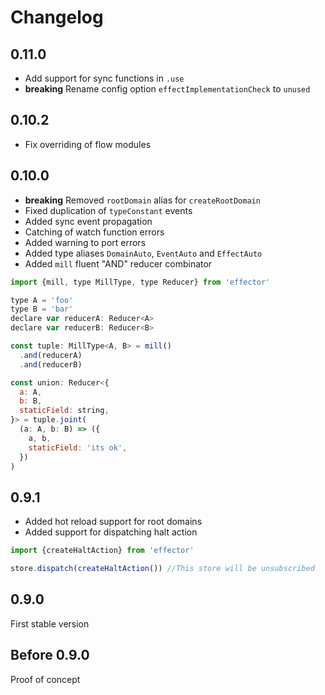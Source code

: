 # Changelog

## 0.11.0
- Add support for sync functions in `.use`
- **breaking** Rename config option `effectImplementationCheck` to `unused`

## 0.10.2
- Fix overriding of flow modules

## 0.10.0
- **breaking** Removed `rootDomain` alias for `createRootDomain`
- Fixed duplication of `typeConstant` events
- Added sync event propagation
- Catching of watch function errors
- Added warning to port errors
- Added type aliases `DomainAuto`, `EventAuto` and `EffectAuto`
- Added `mill` fluent "AND" reducer combinator
```js
import {mill, type MillType, type Reducer} from 'effector'

type A = 'foo'
type B = 'bar'
declare var reducerA: Reducer<A>
declare var reducerB: Reducer<B>

const tuple: MillType<A, B> = mill()
  .and(reducerA)
  .and(reducerB)

const union: Reducer<{
  a: A,
  b: B,
  staticField: string,
}> = tuple.joint(
  (a: A, b: B) => ({
    a, b,
    staticField: 'its ok',
  })
)

```

## 0.9.1

- Added hot reload support for root domains
- Added support for dispatching halt action
```js
import {createHaltAction} from 'effector'

store.dispatch(createHaltAction()) //This store will be unsubscribed
```

## 0.9.0

First stable version

## Before 0.9.0

Proof of concept
